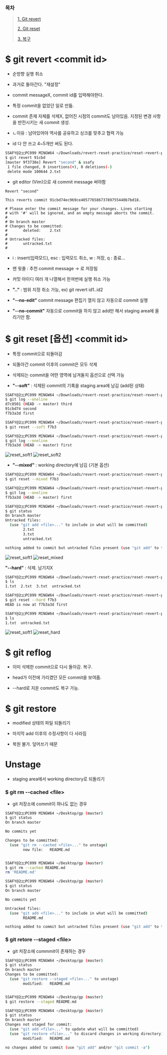 ### 목차

> [1. Git revert](#$-git-revert-\<commit-id>)
> 
> [2. Git reset](#$-git-reset-[옵션]-\<commit-id>)
> 
> [3. 복구](#$-git-reflog)

 

# $ git revert \<commit id>

- 순방향 실행 취소

- 과거로 돌아간다. "재설정"

- commit messageX, commit id를 입력해야한다.

- 특정 commit을 없었던 일로 만듦.

- commit 존재 자체를 삭제X, 없어진 시점의 commit도 남아있음. 지정된 변경 사항을 반전시키는 새 commit 생성.

- ㄴ이유 : 남아있어야 역사를 공유하고 싱크를 맞추고 협력 가능

- id 다 안 쓰고 4~5개만 써도 된다.

```bash
SSAFY@2□□PC099 MINGW64 ~/Downloads/revert-reset-practice/reset-revert-practice/revert (master)
$ git revert 91cbd
[master 9f3738e] Revert "second" & ssafy        
 1 file changed, 0 insertions(+), 0 deletions(-)
 delete mode 100644 2.txt
```

- git editor (Vim)으로 새 commit message 써야함

```vim
Revert "second"

This reverts commit 91cbd74ec969ce40577658673789755440b7bd18.

# Please enter the commit message for your changes. Lines starting
# with '#' will be ignored, and an empty message aborts the commit.
#
# On branch master
# Changes to be committed:
#       deleted:    2.txt
#
# Untracked files:
#       untracked.txt
#
```

- i : insert(입력모드), esc : 입력모드 취소, w : 저장, q : 종료...

- 맨 윗줄 : 추천 commit message -> 로 저장됨

- 커밋 아이디 여러 개 나열해서 한꺼번에 실행 취소 가능

- **".."** : 범위 지정 취소 가능, ex) git revert id1..id2

- **"--no-edit"** commit message 편집기 열지 않고 자동으로 commit 실행

- **"--no-commit"** 자동으로 commit을 하지 않고 add만 해서 staging area에 올리기만 함.

 

# $ git reset [옵션] \<commit id>

- 특정 commit으로 되돌아감

- 되돌아간 commit 이후의 commit은 모두  삭제

- 삭제되는 commit을 어떤 영역에 남겨둘지 옵션으로 선택 가능

- **"--soft"** : 삭제된 commit의 기록을 staging area에 남김 (add된 상태)

```bash
SSAFY@2□□PC099 MINGW64 ~/Downloads/revert-reset-practice/reset-revert-practice/reset/soft (master)
$ git log --oneline
d7c8501 (HEAD -> master) third
91cbd74 second
f7b3a3d first

SSAFY@2□□PC099 MINGW64 ~/Downloads/revert-reset-practice/reset-revert-practice/reset/soft (master)
$ git reset --soft f7b3

SSAFY@2□□PC099 MINGW64 ~/Downloads/revert-reset-practice/reset-revert-practice/reset/soft (master)
$ git log --oneline
f7b3a3d (HEAD -> master) first
```

![reset_soft1](images/git_reset_soft1.PNG) ![reset_soft2](images/git_reset_soft2.PNG)

- **"--mixed"** : working directory에 남김 (기본 옵션)

```bash
SSAFY@2□□PC099 MINGW64 ~/Downloads/revert-reset-practice/reset-revert-practice/reset/mixed (master)
$ git reset --mixed f7b3

SSAFY@2□□PC099 MINGW64 ~/Downloads/revert-reset-practice/reset-revert-practice/reset/mixed (master)
$ git log --oneline
f7b3a3d (HEAD -> master) first

SSAFY@2□□PC099 MINGW64 ~/Downloads/revert-reset-practice/reset-revert-practice/reset/mixed (master)
$ git status
On branch master
Untracked files:
  (use "git add <file>..." to include in what will be committed)
        2.txt
        3.txt
        untracked.txt

nothing added to commit but untracked files present (use "git add" to track)
```

![reset_soft1](images/git_reset_soft1.PNG) ![reset_mixed](images/git_reset_mixed.PNG)

**"--hard"** : 삭제. 남기지X

```bash
SSAFY@2□□PC099 MINGW64 ~/Downloads/revert-reset-practice/reset-revert-practice/reset/hard (master)
$ ls
1.txt  2.txt  3.txt  untracked.txt

SSAFY@2□□PC099 MINGW64 ~/Downloads/revert-reset-practice/reset-revert-practice/reset/hard (master)
$ git reset --hard f7b3
HEAD is now at f7b3a3d first

SSAFY@2□□PC099 MINGW64 ~/Downloads/revert-reset-practice/reset-revert-practice/reset/hard (master)
$ ls
1.txt  untracked.txt
```

![reset_soft1](images/git_reset_soft1.PNG) ![reset_hard](images/git_reset_hard.PNG)

 

# $ git reflog

- 이미 삭제한 commit으로 다시 돌아감. 복구.

- head가 이전에 가리켰던 모든 commit을 보여줌.

- --hard로 지운 commit도 복구 가능.

# $ git restore

- modified 상태의 파일 되돌리기

- 마지막 add 이후의 수정사항이 다 사라짐

- 복원 불가. 덮어쓰기 때문

# Unstage

- staging area에서 working directory로 되돌리기

### $ git rm --cached \<file>

- git 저장소에 commit이 하나도 없는 경우

```bash
SSAFY@2□□PC099 MINGW64 ~/Desktop/gp (master)
$ git status
On branch master

No commits yet

Changes to be committed:
  (use "git rm --cached <file>..." to unstage)
        new file:   README.md


SSAFY@2□□PC099 MINGW64 ~/Desktop/gp (master)
$ git rm --cached README.md 
rm 'README.md'

SSAFY@2□□PC099 MINGW64 ~/Desktop/gp (master)
$ git status
On branch master

No commits yet

Untracked files:
  (use "git add <file>..." to include in what will be committed)
        README.md

nothing added to commit but untracked files present (use "git add" to track)
```

### $ git retore --staged \<file>

- git 저장소에 commmit이 존재하는 경우

```bash
SSAFY@2□□PC099 MINGW64 ~/Desktop/gp (master)
$ git status
On branch master
Changes to be committed:
  (use "git restore --staged <file>..." to unstage)
        modified:   README.md


SSAFY@2□□PC099 MINGW64 ~/Desktop/gp (master)
$ git restore --staged README.md 

SSAFY@2□□PC099 MINGW64 ~/Desktop/gp (master)
$ git status
On branch master
Changes not staged for commit:
  (use "git add <file>..." to update what will be committed)
  (use "git restore <file>..." to discard changes in working directory)
        modified:   README.md

no changes added to commit (use "git add" and/or "git commit -a")
```


